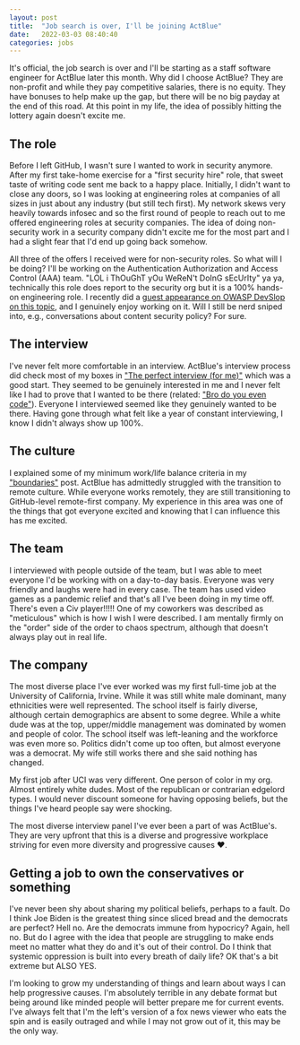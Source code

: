 ```yaml
---
layout: post
title:  "Job search is over, I'll be joining ActBlue"
date:   2022-03-03 08:40:40
categories: jobs
---
```


It's official, the job search is over and I'll be starting as a staff software engineer for ActBlue later this month. Why did I choose ActBlue? They are non-profit and while they pay competitive salaries, there is no equity. They have bonuses to help make up the gap, but there will be no big payday at the end of this road. At this point in my life, the idea of possibly hitting the lottery again doesn't excite me.

## The role

Before I left GitHub, I wasn't sure I wanted to work in security anymore. After my first take-home exercise for a "first security hire" role, that sweet taste of writing code sent me back to a happy place. Initially, I didn't want to close any doors, so I was looking at engineering roles at companies of all sizes in just about any industry (but still tech first). My network skews very heavily towards infosec and so the first round of people to reach out to me offered engineering roles at security companies. The idea of doing non-security work in a security company didn't excite me for the most part and I had a slight fear that I'd end up going back somehow.

All three of the offers I received were for non-security roles. So what will I be doing? I'll be working on the Authentication Authorization and Access Control (AAA) team. "LOL i ThOuGhT yOu WeReN't DoInG sEcUrIty" ya ya, technically this role does report to the security org but it is a 100% hands-on engineering role. I recently did a [guest appearance on OWASP DevSlop on this topic](](https://www.youtube.com/watch?v=hrAKE6LaizE)), and I genuinely enjoy working on it. Will I still be nerd sniped into, e.g., conversations about content security policy? For sure.

## The interview

I've never felt more comfortable in an interview. ActBlue's interview process did check most of my boxes in ["The perfect interview (for me)"](https://matatall.com/jobs/2022/02/06/the-perfect-interview-for-me.html) which was a good start. They seemed to be genuinely interested in me and I never felt like I had to prove that I wanted to be there (related: ["Bro do you even code"](https://matatall.com/jobs/2022/02/10/do-you-really-want-me.html)). Everyone I interviewed seemed like they genuinely wanted to be there. Having gone through what felt like a year of constant interviewing, I know I didn't always show up 100%.

## The culture

I explained some of my minimum work/life balance criteria in my ["boundaries"](https://matatall.com/jobs/2022/02/08/boundaries.html) post. ActBlue has admittedly struggled with the transition to remote culture. While everyone works remotely, they are still transitioning to GitHub-level remote-first company. My experience in this area was one of the things that got everyone excited and knowing that I can influence this has me excited.

## The team
I interviewed with people outside of the team, but I was able to meet everyone I'd be working with on a day-to-day basis. Everyone was very friendly and laughs were had in every case. The team has used video games as a pandemic relief and that's all I've been doing in my time off. There's even a Civ player!!!!! One of my coworkers was described as "meticulous" which is how I wish I were described. I am mentally firmly on the "order" side of the order to chaos spectrum, although that doesn't always play out in real life.

## The company

The most diverse place I've ever worked was my first full-time job at the University of California, Irvine. While it was still white male dominant, many ethnicities were well represented. The school itself is fairly diverse, although certain demographics are absent to some degree. While a white dude was at the top, upper/middle management was dominated by women and people of color. The school itself was left-leaning and the workforce was even more so. Politics didn't come up too often, but almost everyone was a democrat. My wife still works there and she said nothing has changed.

My first job after UCI was very different. One person of color in my org. Almost entirely white dudes. Most of the republican or contrarian edgelord types. I would never discount someone for having opposing beliefs, but the things I've heard people say were shocking.

The most diverse interview panel I've ever been a part of was ActBlue's. They are very upfront that this is a diverse and progressive workplace striving for even more diversity and progressive causes ❤️.

## Getting a job to own the conservatives or something

I've never been shy about sharing my political beliefs, perhaps to a fault. Do I think Joe Biden is the greatest thing since sliced bread and the democrats are perfect? Hell no. Are the democrats immune from hypocricy? Again, hell no. But do I agree with the idea that people are struggling to make ends meet no matter what they do and it's out of their control. Do I think that systemic oppression is built into every breath of daily life? OK that's a bit extreme but ALSO YES. 

I'm looking to grow my understanding of things and learn about ways I can help progressive causes. I'm absolutely terrible in any debate format but being around like minded people will better prepare me for current events. I've always felt that I'm the left's version of a fox news viewer who eats the spin and is easily outraged and while I may not grow out of it, this may be the only way.



